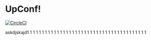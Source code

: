 # UpConf!

[![CircleCI](https://circleci.com/gh/originalhat/upconf.svg?style=svg&circle-token=333c1b7222098d272db59f32b83f4d9945b5d232)](https://circleci.com/gh/originalhat/upconf)

askdjskajd1
1
1
1
1
1
1
1
1
1
1
1
1
1
1
1
1
1
1
1
1
1
1
1
1
1
1
1
1
1
1
1
1
1
1
1
1
1
1
1
